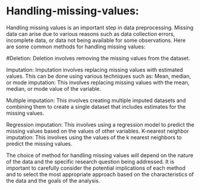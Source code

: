 # Handling-missing-values:

Handling missing values is an important step in data preprocessing. Missing data can arise due to various reasons such as data collection errors, incomplete data, or data not being available for some observations. Here are some common methods for handling missing values:

#Deletion: Deletion involves removing the missing values from the dataset.

Imputation: Imputation involves replacing missing values with estimated values. This can be done using various techniques such as:
Mean, median, or mode imputation: This involves replacing missing values with the mean, median, or mode value of the variable.

Multiple imputation: This involves creating multiple imputed datasets and combining them to create a single dataset that includes estimates for the missing values.

Regression imputation: This involves using a regression model to predict the missing values based on the values of other variables.
K-nearest neighbor imputation: This involves using the values of the k nearest neighbors to predict the missing values.

The choice of method for handling missing values will depend on the nature of the data and the specific research question being addressed. It is important to carefully consider the potential implications of each method and to select the most appropriate approach based on the characteristics of the data and the goals of the analysis.
